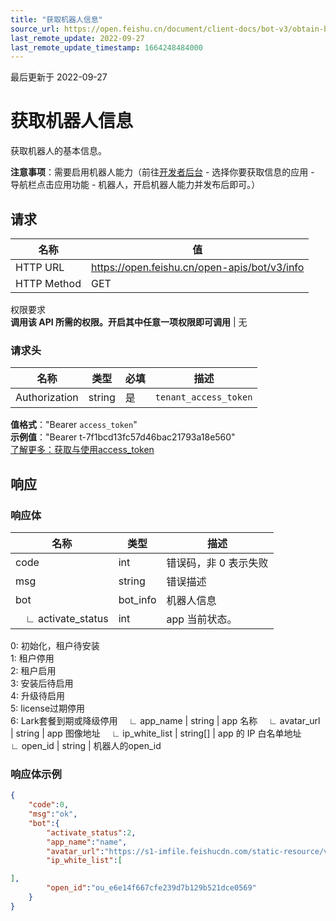 ```yaml
---
title: "获取机器人信息"
source_url: https://open.feishu.cn/document/client-docs/bot-v3/obtain-bot-info
last_remote_update: 2022-09-27
last_remote_update_timestamp: 1664248484000
---
```

最后更新于 2022-09-27

# 获取机器人信息

获取机器人的基本信息。

**注意事项**：需要启用机器人能力（前往[开发者后台](https://open.feishu.cn/app) - 选择你要获取信息的应用 - 导航栏点击应用功能 - 机器人，开启机器人能力并发布后即可。）

## 请求
名称 | 值
---|---
HTTP URL | https://open.feishu.cn/open-apis/bot/v3/info
HTTP Method | GET
权限要求  
 **调用该 API 所需的权限。开启其中任意一项权限即可调用** | 无

### 请求头

名称 | 类型 | 必填 | 描述
--- | --- | --- | ---
Authorization | string | 是 | `tenant_access_token`  
**值格式**："Bearer `access_token`"  
**示例值**："Bearer t-7f1bcd13fc57d46bac21793a18e560"  
[了解更多：获取与使用access_token](https://open.feishu.cn/document/ukTMukTMukTM/uMTNz4yM1MjLzUzM)

## 响应

### 响应体

名称 | 类型 | 描述
--- | --- | ---
code | int | 错误码，非 0 表示失败
msg | string | 错误描述
bot | bot_info | 机器人信息
&emsp;∟&nbsp;activate_status | int | app 当前状态。  
0: 初始化，租户待安装  
1: 租户停用  
2: 租户启用  
3: 安装后待启用  
4: 升级待启用  
5: license过期停用  
6: Lark套餐到期或降级停用
&emsp;∟&nbsp;app_name | string | app 名称
&emsp;∟&nbsp;avatar_url | string | app 图像地址
&emsp;∟&nbsp;ip_white_list | string\[\] | app 的 IP 白名单地址
&emsp;∟&nbsp;open_id | string | 机器人的open_id

### 响应体示例

```json
{
    "code":0,
    "msg":"ok",
    "bot":{
        "activate_status":2,
        "app_name":"name",
        "avatar_url":"https://s1-imfile.feishucdn.com/static-resource/v1/da5xxxx14b16113",
        "ip_white_list":[

],
        "open_id":"ou_e6e14f667cfe239d7b129b521dce0569"
    }
}
```
